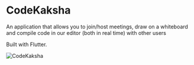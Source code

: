 # CodeKaksha

An application that allows you to join/host meetings, draw on a whiteboard and compile code in our editor (both in real time) with other users

Built with Flutter.

![CodeKaksha](https://user-images.githubusercontent.com/57593654/98259565-4e168e80-1fa8-11eb-86dc-95cd756d72e1.gif)

